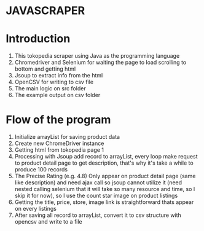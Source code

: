 # JAVASCRAPER

# Introduction
1. This tokopedia scraper using Java as the programming language
2. Chromedriver and Selenium for waiting the page to load scrolling to bottom and getting html
3. Jsoup to extract info from the html
4. OpenCSV for writing to csv file
4. The main logic on src folder
5. The example output on csv folder

# Flow of the program
1. Initialize arrayList for saving product data
2. Create new ChromeDriver instance
3. Getting html from tokopedia page 1
4. Processing with Jsoup add record to arrayList, 
every loop make request to product detail page to get description, 
that's why it's take a while to produce 100 records
5. The Precise Rating (e.g. 4.8) Only appear on product detail page (same like description) and need 
ajax call so jsoup cannot utilize it (need nested calling selenium that it 
will take so many resource and time, so I skip it for now), so I use the count star image on product listings
6. Getting the title, price, store, image link is straightforward thats appear on every listings
7. After saving all record to arrayList, convert it to csv structure with opencsv and write to a file


